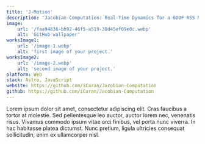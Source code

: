 ```yaml
---
title: 'J-Motion'
description: 'Jacobian-Computation: Real-Time Dynamics for a 6DOF RSS Manipulator'
image:
    url: '/faa94836-bb92-46f5-a519-38d45ef09e0c.webp'
    alt: 'GitHub wallpaper'
worksImage1:
    url: '/image-1.webp'
    alt: 'first image of your project.'
worksImage2:
    url: '/image-2.webp'
    alt: 'second image of your project.'
platform: Web
stack: Astro, JavaScript
website: https://github.com/iCaran/Jacobian-Computation
github: https://github.com/iCaran/Jacobian-Computation
---
```


Lorem ipsum dolor sit amet, consectetur adipiscing elit. Cras faucibus a tortor at molestie. Sed pellentesque leo auctor, auctor lorem nec, venenatis risus. Vivamus commodo ipsum vitae orci finibus, vel porta nunc viverra. In hac habitasse platea dictumst. Nunc pretium, ligula ultricies consequat sollicitudin, enim ex ullamcorper nisl.
